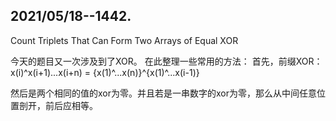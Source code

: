 ## 2021/05/18--1442. 
Count Triplets That Can Form Two Arrays of Equal XOR

今天的题目又一次涉及到了XOR。 在此整理一些常用的方法：
首先，前缀XOR：x(i)^x(i+1)...x(i+n) = {x(1)^...x(n)}^{x(1)^...x(i-1)}

然后是两个相同的值的xor为零。并且若是一串数字的xor为零，那么从中间任意位置剖开，前后应相等。